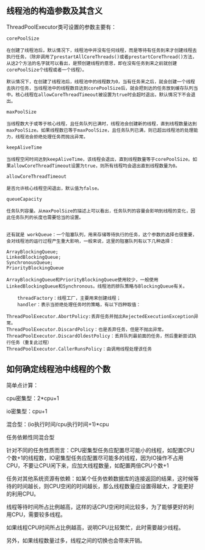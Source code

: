 ## 线程池的构造参数及其含义
ThreadPoolExecutor类可设置的参数主要有：

    corePoolSize

    在创建了线程池后，默认情况下，线程池中并没有任何线程，而是等待有任务到来才创建线程去执行任务，（除非调用了prestartAllCoreThreads()或者prestartCoreThread()方法，从这2个方法的名字就可以看出，是预创建线程的意思，即在没有任务到来之前就创建corePoolSize个线程或者一个线程）。

    默认情况下，在创建了线程池后，线程池中的线程数为0，当有任务来之后，就会创建一个线程去执行任务，当线程池中的线程数目达到corePoolSize后，就会把到达的任务放到缓存队列当中。核心线程在allowCoreThreadTimeout被设置为true时会超时退出，默认情况下不会退出。

    maxPoolSize

    当线程数大于或等于核心线程，且任务队列已满时，线程池会创建新的线程，直到线程数量达到maxPoolSize。如果线程数已等于maxPoolSize，且任务队列已满，则已超出线程池的处理能力，线程池会拒绝处理任务而抛出异常。

    keepAliveTime

    当线程空闲时间达到keepAliveTime，该线程会退出，直到线程数量等于corePoolSize。如果allowCoreThreadTimeout设置为true，则所有线程均会退出直到线程数量为0。

    allowCoreThreadTimeout

    是否允许核心线程空闲退出，默认值为false。

    queueCapacity

    任务队列容量。从maxPoolSize的描述上可以看出，任务队列的容量会影响到线程的变化，因此任务队列的长度也需要恰当的设置。


    还有就是 workQueue：一个阻塞队列，用来存储等待执行的任务，这个参数的选择也很重要，会对线程池的运行过程产生重大影响，一般来说，这里的阻塞队列有以下几种选择：

    ArrayBlockingQueue;
    LinkedBlockingQueue;
    SynchronousQueue;
    PriorityBlockingQueue 

    ArrayBlockingQueue和PriorityBlockingQueue使用较少，一般使用LinkedBlockingQueue和Synchronous。线程池的排队策略与BlockingQueue有关。

        threadFactory：线程工厂，主要用来创建线程；
        handler：表示当拒绝处理任务时的策略，有以下四种取值：

    ThreadPoolExecutor.AbortPolicy:丢弃任务并抛出RejectedExecutionException异常。 
    ThreadPoolExecutor.DiscardPolicy：也是丢弃任务，但是不抛出异常。 
    ThreadPoolExecutor.DiscardOldestPolicy：丢弃队列最前面的任务，然后重新尝试执行任务（重复此过程）
    ThreadPoolExecutor.CallerRunsPolicy：由调用线程处理该任务 



## 如何确定线程池中线程的个数
简单点计算：

cpu密集型：2*cpu+1

io密集型：cpu+1

混合型：(io执行时间/cpu执行时间+1)*cpu

任务依赖性同混合型

针对不同的任务性质而言：CPU密集型任务应配置尽可能小的线程，如配置CPU个数+1的线程数，IO密集型任务应配置尽可能多的线程，因为IO操作不占用CPU，不要让CPU闲下来，应加大线程数量，如配置两倍CPU个数+1

任务对其他系统资源有依赖：如某个任务依赖数据库的连接返回的结果，这时候等待的时间越长，则CPU空闲的时间越长，那么线程数量应设置得越大，才能更好的利用CPU。 

线程等待时间所占比例越高，这样的话CPU空闲时间比较多，为了能够更好的利用CPU，需要较多线程。

如果线程CPU时间所占比例越高，说明CPU比较繁忙，此时需要越少线程。 

另外，如果线程数量过多，线程之间的切换也会带来开销。

